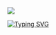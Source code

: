 <img src= "https://capsule-render.vercel.app/api?type=waving&height=100&color=gradient"/>


[![Typing SVG](https://readme-typing-svg.herokuapp.com?font=Fira+Code&size=36&pause=1000&width=435&lines=Ola!;Eu+sou+o+Edu;Sou+um+programador+;C%23%2CVB%2CHTML+e+CSS)](https://git.io/typing-svg)
